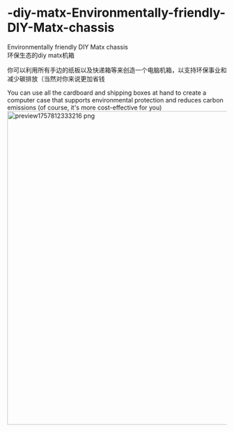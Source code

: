 # -diy-matx-Environmentally-friendly-DIY-Matx-chassis
Environmentally friendly DIY Matx chassis  
环保生态的diy matx机箱

你可以利用所有手边的纸板以及快递箱等来创造一个电脑机箱，以支持环保事业和减少碳排放（当然对你来说更加省钱

You can use all the cardboard and shipping boxes at hand to create a computer case that supports environmental protection and reduces carbon emissions (of course, it's more cost-effective for you)
<img width="1280" height="720" alt="preview1757812333216 png" src="https://github.com/user-attachments/assets/e01f13b8-7345-44cf-9164-3d1a4b4277df" />
